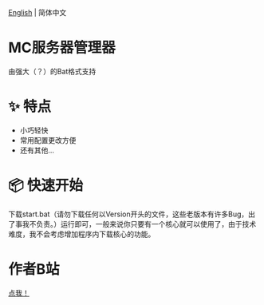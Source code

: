 [English](README.md) | 简体中文
# MC服务器管理器
由强大（？）的Bat格式支持
# ✨ 特点
- 小巧轻快
- 常用配置更改方便
- 还有其他...
# 📦 快速开始
下载start.bat（请勿下载任何以Version开头的文件，这些老版本有许多Bug，出了事我不负责。）运行即可，一般来说你只要有一个核心就可以使用了，由于技术难度，我不会考虑增加程序内下载核心的功能。
# 作者B站
[点我！](https://space.bilibili.com/3546703915387263)
